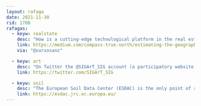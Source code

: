 ```yaml
---
layout: rafaga
date: 2021-11-30
rid: 1708
rafagas:
  - keyw: realstate
    desc: "How is a cutting-edge technological platform in the real estate sector being developed, with the help of AI, to resolve the allocation of geographical areas to commercial agents"
    link: https://medium.com/compass-true-north/estimating-the-geographic-area-of-agent-18bfd45657c6
    via: "@xurxosanz"

  - keyw: art
    desc: "On Twitter the @SIGArT_SIG account (a participatory website that collects works of art and unexpected representations resulting from GIS processes) has gathered in threads the best of each day with the hashtag #30DayMapChallenge"
    link: https://twitter.com/SIGArT_SIG

  - keyw: soil
    desc: "The European Soil Data Center (ESDAC) is the only point of reference for hosting all relevant soil data and information at European level and contains data sets, services/applications, maps, documents, events, projects and external links."
    link: https://esdac.jrc.ec.europa.eu/
---
```

